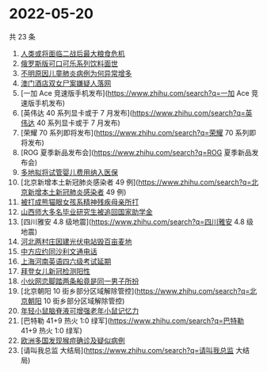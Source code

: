 # 2022-05-20

共 23 条

<!-- BEGIN -->
<!-- 最后更新时间 Fri May 20 2022 14:14:02 GMT+0800 (China Standard Time) -->

1. [人类或将面临二战后最大粮食危机](https://www.zhihu.com/search?q=人类或将面临二战后最大粮食危机)
1. [俄罗斯版可口可乐系列饮料面世](https://www.zhihu.com/search?q=俄罗斯版可口可乐系列饮料面世)
1. [不明原因儿童肺炎病例为何异常增多](https://www.zhihu.com/search?q=不明原因儿童肺炎病例为何异常增多)
1. [澳门酒店双女尸案嫌疑人落网](https://www.zhihu.com/search?q=澳门酒店双女尸案嫌疑人落网)
1. [一加 Ace 竞速版手机发布](https://www.zhihu.com/search?q=一加 Ace 竞速版手机发布)
1. [英伟达 40 系列显卡或于 7 月发布](https://www.zhihu.com/search?q=英伟达 40 系列显卡或于 7 月发布)
1. [荣耀 70 系列即将发布](https://www.zhihu.com/search?q=荣耀 70 系列即将发布)
1. [ROG 夏季新品发布会](https://www.zhihu.com/search?q=ROG 夏季新品发布会)
1. [多地拟将试管婴儿费用纳入医保](https://www.zhihu.com/search?q=多地拟将试管婴儿费用纳入医保)
1. [北京新增本土新冠肺炎感染者 49 例](https://www.zhihu.com/search?q=北京新增本土新冠肺炎感染者 49 例)
1. [被打成熊猫眼女孩系精神残疾母亲所打](https://www.zhihu.com/search?q=被打成熊猫眼女孩系精神残疾母亲所打)
1. [山西师大多名毕业研究生被追回国家助学金](https://www.zhihu.com/search?q=山西师大多名毕业研究生被追回国家助学金)
1. [四川雅安 4.8 级地震](https://www.zhihu.com/search?q=四川雅安 4.8 级地震)
1. [河北两村庄因建光伏电站毁百亩麦地](https://www.zhihu.com/search?q=河北两村庄因建光伏电站毁百亩麦地)
1. [中方应约同沙利文通电话](https://www.zhihu.com/search?q=中方应约同沙利文通电话)
1. [上海河南英语四六级考试延期](https://www.zhihu.com/search?q=上海河南英语四六级考试延期)
1. [拜登女儿新冠检测阳性](https://www.zhihu.com/search?q=拜登女儿新冠检测阳性)
1. [小伙网恋脚踏两条船竟是同一男子所扮](https://www.zhihu.com/search?q=小伙网恋脚踏两条船竟是同一男子所扮)
1. [北京朝阳 10 街乡部分区域解除管控](https://www.zhihu.com/search?q=北京朝阳 10 街乡部分区域解除管控)
1. [年轻小鼠脑脊液可增强老年小鼠记忆力](https://www.zhihu.com/search?q=年轻小鼠脑脊液可增强老年小鼠记忆力)
1. [巴特勒 41+9 热火 1:0 绿军](https://www.zhihu.com/search?q=巴特勒 41+9 热火 1:0 绿军)
1. [欧洲多国发现猴痘确诊及疑似病例](https://www.zhihu.com/search?q=欧洲多国发现猴痘确诊及疑似病例)
1. [请叫我总监 大结局](https://www.zhihu.com/search?q=请叫我总监 大结局)

<!-- END -->
